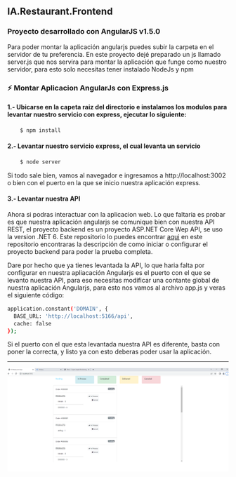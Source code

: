 ## IA.Restaurant.Frontend
### Proyecto desarrollado con AngularJS v1.5.0

Para poder montar la aplicación angularjs puedes subir la carpeta en el servidor de tu preferencia. En este proyecto dejé preparado un js llamado server.js que nos servira para montar la aplicación que funge como nuestro servidor, para esto solo necesitas tener instalado NodeJs y npm

### ⚡️ Montar Aplicacion AngularJs con Express.js
#### 1.- Ubicarse en la capeta raiz del directorio e instalamos los modulos para levantar nuestro servicio con express, ejecutar lo siguiente:
```sh
    $ npm install
```
#### 2.- Levantar nuestro servicio express, el cual levanta un servicio 
```sh
    $ node server
```

Si todo sale bien, vamos al navegador e ingresamos a http://localhost:3002 o bien con el puerto en la que se inicio nuestra aplicación express.

#### 3.- Levantar nuestra API 
Ahora si podras interactuar con la aplicacion web. Lo que faltaria es probar es que nuestra aplicación angularjs se comunique bien con nuestra API REST, el proyecto backend es un proyecto ASP.NET Core Wep API, se uso la version .NET 6. Este repositorio lo puedes encontrar [aqui](https://github.com/CayetanoHerreraLuisRicardo/IA.Restaurant.Backend) en este repositorio encontraras la descripción de como iniciar o configurar el proyecto backend para poder la prueba completa.

Dare por hecho que ya tienes levantada la API, lo que haria falta por configurar en nuestra apliacación Angularjs es el puerto con el que se levanto nuestra API, para eso necesitas modificar una contante global de nuestra aplicación Angularjs, para esto nos vamos al archivo app.js y veras el siguiente código:
```sh
application.constant('DOMAIN', {
  BASE_URL: 'http://localhost:5166/api',
  cache: false
});
```

Si el puerto con el que esta levantada nuestra API es diferente, basta con poner la correcta, y listo ya con esto deberas poder usar la aplicación.
****
![Angular Google Maps](https://github.com/CayetanoHerreraLuisRicardo/IA.Restaurant.Frontend/blob/main/assets/images/image1.png)